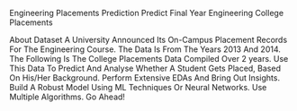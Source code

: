 Engineering Placements Prediction
Predict Final Year Engineering College Placements

About Dataset
A University Announced Its On-Campus Placement Records For The Engineering Course. The Data Is From The Years 2013 And 2014.
The Following Is The College Placements Data Compiled Over 2 years. Use This Data To Predict And Analyse Whether A Student Gets Placed, Based On His/Her Background.
Perform Extensive EDAs And Bring Out Insights.
Build A Robust Model Using ML Techniques Or Neural Networks. Use Multiple Algorithms.
Go Ahead!
